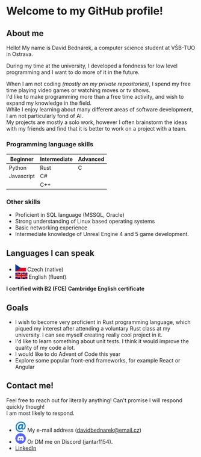 # Welcome to my GitHub profile!

## About me
Hello! My name is David Bednárek, a computer science student at VŠB-TUO in Ostrava.

During my time at the university, I developed a fondness for low level programming and I want to do more of it in the future.

When I am not coding *(mostly on my private repositories)*, I spend my free time playing video games or watching moves or tv shows. \
I'd like to make programming more than a free time activity, and wish to expand my knowledge in the field. \
While I enjoy learning about many different areas of software development, I am not particularly fond of AI. \
My projects are mostly a solo work, however I often brainstorm the ideas with my friends and find that it is better to work on a project with a team.

### Programming language skills
| Beginner    | Intermediate   | Advanced   |
|-------------|----------------|------------|
| Python      | Rust           | C          |
| Javascript  | C#             |            |
|             | C++            |            |

### Other skills
- Proficient in SQL language (MSSQL, Oracle)
- Strong understanding of Linux based operating systems
- Basic networking experience
- Intermediate knowledge of Unreal Engine 4 and 5 game development.

## Languages I can speak
- <img alt="czech flag" width=28 src="czech_flag.jpg"/> Czech (native)
- <img alt="flag of great britain" width=32 src="eng_flag.jpg"/> English (fluent)

**I certified with B2 (FCE) Cambridge English certificate**

## Goals
- I wish to become very proficient in Rust programming language, which piqued my interest after attending a voluntary Rust class at my university. I can see myself creating really cool project in it.
- I'd like to learn something about unit tests. I think it would improve the quality of my code a lot.
- I would like to do Advent of Code this year
- Explore some popular front-end frameworks, for example React or Angular

## Contact me!
Feel free to reach out for literally anything! Can't promise I will respond quickly though! \
I am most likely to respond.
- <img width=28 src="atlogo.png"/> My e-mail address (davidbednarek@email.cz)
- <img width=28 src="dsclogo.png"/> Or DM me on Discord (jantar1154).
- [LinkedIn](https://www.linkedin.com/in/david-bedn%C3%A1rek-23b76425b/)
